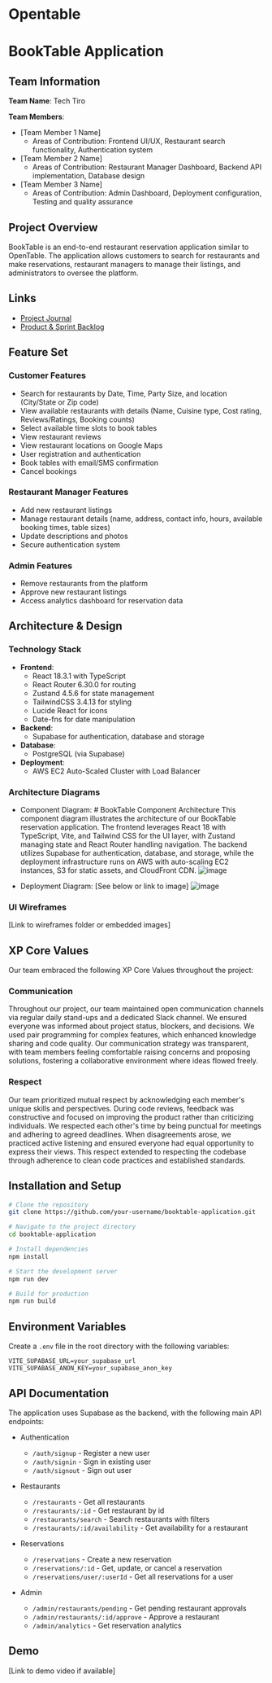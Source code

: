 # Opentable
# BookTable Application

## Team Information
**Team Name**: Tech Tiro

**Team Members**:
- [Team Member 1 Name]
  - Areas of Contribution: Frontend UI/UX, Restaurant search functionality, Authentication system
- [Team Member 2 Name]
  - Areas of Contribution: Restaurant Manager Dashboard, Backend API implementation, Database design
- [Team Member 3 Name]
  - Areas of Contribution: Admin Dashboard, Deployment configuration, Testing and quality assurance

## Project Overview
BookTable is an end-to-end restaurant reservation application similar to OpenTable. The application allows customers to search for restaurants and make reservations, restaurant managers to manage their listings, and administrators to oversee the platform.

## Links
- [Project Journal](https://docs.google.com/document/d/1EjQj-mZ5t8NCFZjNkJTsHAGpv7AYtcZtDGQ5yq53YWc/edit?usp=sharing)
- [Product & Sprint Backlog](https://docs.google.com/spreadsheets/d/1iD2uDq-CfOlZMXjbR0RR1-VTIMA1FaoHdvj7BhhbBGs/edit?usp=sharing)

## Feature Set

### Customer Features
- Search for restaurants by Date, Time, Party Size, and location (City/State or Zip code)
- View available restaurants with details (Name, Cuisine type, Cost rating, Reviews/Ratings, Booking counts)
- Select available time slots to book tables
- View restaurant reviews
- View restaurant locations on Google Maps
- User registration and authentication
- Book tables with email/SMS confirmation
- Cancel bookings

### Restaurant Manager Features
- Add new restaurant listings
- Manage restaurant details (name, address, contact info, hours, available booking times, table sizes)
- Update descriptions and photos
- Secure authentication system

### Admin Features
- Remove restaurants from the platform
- Approve new restaurant listings
- Access analytics dashboard for reservation data

## Architecture & Design

### Technology Stack
- **Frontend**: 
  - React 18.3.1 with TypeScript
  - React Router 6.30.0 for routing
  - Zustand 4.5.6 for state management
  - TailwindCSS 3.4.13 for styling
  - Lucide React for icons
  - Date-fns for date manipulation
- **Backend**: 
  - Supabase for authentication, database and storage
- **Database**: 
  - PostgreSQL (via Supabase)
- **Deployment**: 
  - AWS EC2 Auto-Scaled Cluster with Load Balancer

### Architecture Diagrams
- Component Diagram: # BookTable Component Architecture
This component diagram illustrates the architecture of our BookTable reservation application. The frontend leverages React 18 with TypeScript, Vite, and Tailwind CSS for the UI layer, with Zustand managing state and React Router handling navigation. The backend utilizes Supabase for authentication, database, and storage, while the deployment infrastructure runs on AWS with auto-scaling EC2 instances, S3 for static assets, and CloudFront CDN.
![image](https://github.com/user-attachments/assets/a4d066fe-8715-418f-a488-02d7de417112)

- Deployment Diagram: [See below or link to image]
![image](https://github.com/user-attachments/assets/6ba160ef-5058-4a5b-91a4-5f227eb8a262)


### UI Wireframes
[Link to wireframes folder or embedded images]

## XP Core Values
Our team embraced the following XP Core Values throughout the project:

### Communication
Throughout our project, our team maintained open communication channels via regular daily stand-ups and a dedicated Slack channel. We ensured everyone was informed about project status, blockers, and decisions. We used pair programming for complex features, which enhanced knowledge sharing and code quality. Our communication strategy was transparent, with team members feeling comfortable raising concerns and proposing solutions, fostering a collaborative environment where ideas flowed freely.

### Respect
Our team prioritized mutual respect by acknowledging each member's unique skills and perspectives. During code reviews, feedback was constructive and focused on improving the product rather than criticizing individuals. We respected each other's time by being punctual for meetings and adhering to agreed deadlines. When disagreements arose, we practiced active listening and ensured everyone had equal opportunity to express their views. This respect extended to respecting the codebase through adherence to clean code practices and established standards.

## Installation and Setup
```bash
# Clone the repository
git clone https://github.com/your-username/booktable-application.git

# Navigate to the project directory
cd booktable-application

# Install dependencies
npm install

# Start the development server
npm run dev

# Build for production
npm run build
```

## Environment Variables
Create a `.env` file in the root directory with the following variables:
```
VITE_SUPABASE_URL=your_supabase_url
VITE_SUPABASE_ANON_KEY=your_supabase_anon_key
```

## API Documentation
The application uses Supabase as the backend, with the following main API endpoints:

- Authentication
  - `/auth/signup` - Register a new user
  - `/auth/signin` - Sign in existing user
  - `/auth/signout` - Sign out user

- Restaurants
  - `/restaurants` - Get all restaurants
  - `/restaurants/:id` - Get restaurant by id
  - `/restaurants/search` - Search restaurants with filters
  - `/restaurants/:id/availability` - Get availability for a restaurant

- Reservations
  - `/reservations` - Create a new reservation
  - `/reservations/:id` - Get, update, or cancel a reservation
  - `/reservations/user/:userId` - Get all reservations for a user

- Admin
  - `/admin/restaurants/pending` - Get pending restaurant approvals
  - `/admin/restaurants/:id/approve` - Approve a restaurant
  - `/admin/analytics` - Get reservation analytics

## Demo
[Link to demo video if available]
